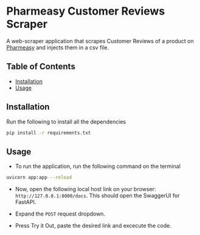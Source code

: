 # Pharmeasy Customer Reviews Scraper

A web-scraper application that scrapes Customer Reviews of a product on [Pharmeasy](https://pharmeasy.in/) and injects them in a csv file.


## Table of Contents
- [Installation](#installation)
- [Usage](#usage)

<h2>Installation</h2>

Run the following to install all the dependencies
```bash
pip install -r requirements.txt
```

<h2>Usage</h2>

- To run the application, run the following command on the terminal

```bash
uvicorn app:app --reload
```

- Now, open the following local host link on your browser: `http://127.0.0.1:8000/docs`. This should open the SwaggerUI for FastAPI.

- Expand the `POST` request dropdown.

- Press Try it Out, paste the desired link and excecute the code.

